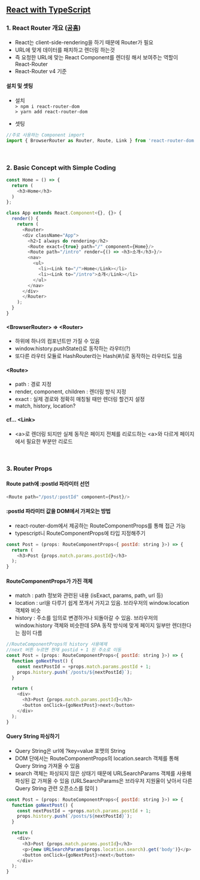 ## [React with TypeScript](https://www.inflearn.com/course/react-with-typescript/dashboard)
### 1. React Router 개요 ([공홈](https://reactrouter.com/web/guides/quick-start/1st-example-basic-routing))
- React는 client-side-rendering을 하기 때문에 Router가 필요
- URL에 맞게 데이터를 패치하고 렌더링 하는것
- 즉 요청한 URL에 맞는 React Component를 렌더링 해서 보여주는 역할이 React-Router
- React-Router v4 기준

#### 설치 및 셋팅
- 설치   
``> npm i react-router-dom``   
``> yarn add react-router-dom``

- 셋팅
```js
//주로 사용하는 Component import
import { BrowserRouter as Router, Route, Link } from 'react-router-dom'
```

</br>

### 2. Basic Concept with Simple Coding
```js
const Home = () => {
  return (
    <h3>Home</h3>
  )
};

class App extends React.Component<{}, {}> {
  render() {
    return (
      <Router>
      <div className="App">
        <h2>I always do rendering</h2>
        <Route exact={true} path="/" component={Home}/>
        <Route path="/intro" render={() => <h3>소개</h3>}/>
        <nav>
          <ul>
            <li><Link to="/">Home</Link></li>
            <li><Link to="/intro">소개</Link></li>
          </ul>
        </nav>
      </div>
      </Router>
    );
  }
}
```
#### \<BrowserRouter> => \<Router>
- 하위에 하나의 컴포넌트만 가질 수 있음
- window.history.pushState()로 동작하는 라우터(?)
- 또다른 라우터 모듈로 HashRouter라는 Hash(#/)로 동작하는 라우터도 있음

#### \<Route>
- path : 경로 지정
- render, component, children : 렌더링 방식 지정
- exact : 실제 경로와 정확히 매칭될 때만 렌더링 할건지 설정
- match, history, location?

#### cf... \<Link>
- \<a>로 렌더링 되지만 실제 동작은 페이지 전체를 리로드하는 \<a>와 다르게 페이지에서 필요한 부분만 리로드

</br>

### 3. Router Props
#### Route path에 :postId 파라미터 선언
```js
<Route path="/post/:postId" component={Post}/>
```

#### :postId 파라미터 값을 DOM에서 가져오는 방법
- react-router-dom에서 제공하는 RouteComponentProps를 통해 접근 가능
- typescript니 RouteComponentProps에 타입 지정해주기
```js
const Post = (props: RouteComponentProps<{ postId: string }>) => {
  return (
    <h3>Post {props.match.params.postId}</h3>
  );
}
```

#### RouteComponentProps가 가진 객체
- match : path 정보와 관련된 내용 (isExact, params, path, url 등)
- location : url을 다루기 쉽게 쪼개서 가지고 있음. 브라우저의 window.location 객체와 비슷
- history : 주소를 임의로 변경하거나 되돌아갈 수 있음. 브라우저의 window.history 객체와 비슷한데 SPA 동작 방식에 맞게 페이지 일부만 렌더한다는 점이 다름
```js
//RouteComponentProps의 history 사용예제
//next 버튼 누르면 현재 postid + 1 된 주소로 이동
const Post = (props: RouteComponentProps<{ postId: string }>) => {
  function goNextPost() {
    const nextPostId = +props.match.params.postId + 1;
    props.history.push(`/posts/${nextPostId}`);
  }

  return (
    <div>
      <h3>Post {props.match.params.postId}</h3>
      <button onClick={goNextPost}>next</button>
    </div>
  );
}
```

#### Query String 파싱하기
- Query String은 url에 ?key=value 포맷의 String
- DOM 단에서는 RouteComponentProps의 location.search 객체를 통해 Query String 가져올 수 있음
- search 객체는 파싱되지 않은 상태기 때문에 URLSearchParams 객체를 사용해 파싱된 값 가져올 수 있음 (URLSearchParams은 브라우저 지원율이 낮아서 다른 Query String 관련 오픈소스를 많이 )
```js
const Post = (props: RouteComponentProps<{ postId: string }>) => {
  function goNextPost() {
    const nextPostId = +props.match.params.postId + 1;
    props.history.push(`/posts/${nextPostId}`);
  }

  return (
    <div>
      <h3>Post {props.match.params.postId}</h3>
      <p>{new URLSearchParams(props.location.search).get('body')}</p>
      <button onClick={goNextPost}>next</button>
    </div>
  );
}
```



